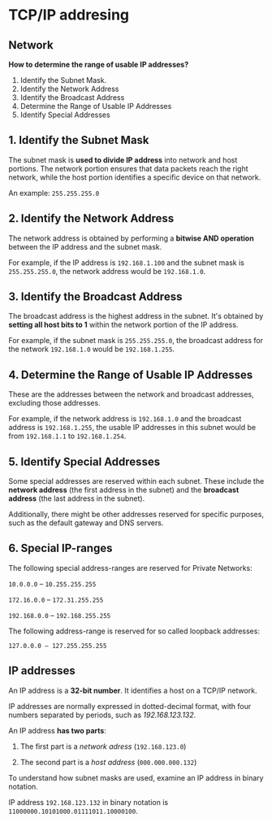 # TCP/IP addresing

## Network

<b>How to determine the range of usable IP addresses?</b>

1. Identify the Subnet Mask.
2. Identify the Network Address
3. Identify the Broadcast Address
4. Determine the Range of Usable IP Addresses
5. Identify Special Addresses

## 1. Identify the Subnet Mask
The subnet mask is <b>used to divide IP address</b> into network and host portions. The network portion ensures that data packets reach the right network, while the host portion identifies a specific device on that network.

An example: `255.255.255.0`

## 2. Identify the Network Address
The network address is obtained by performing a <b>bitwise AND operation</b> between the IP address and the subnet mask.

For example, if the IP address is `192.168.1.100` and the subnet mask is `255.255.255.0`, the network address would be `192.168.1.0`.

## 3. Identify the Broadcast Address
The broadcast address is the highest address in the subnet. It's obtained by <b>setting all host bits to 1</b> within the network portion of the IP address. 

For example, if the subnet mask is `255.255.255.0`, the broadcast address for the network `192.168.1.0` would be `192.168.1.255`.

## 4. Determine the Range of Usable IP Addresses

These are the addresses between the network and broadcast addresses, excluding those addresses. 

For example, if the network address is `192.168.1.0` and the broadcast address is `192.168.1.255`, the usable IP addresses in this subnet would be from `192.168.1.1` to `192.168.1.254`.

## 5. Identify Special Addresses
Some special addresses are reserved within each subnet. These include the <b>network address</b> (the first address in the subnet) and the <b>broadcast address</b> (the last address in the subnet). 

Additionally, there might be other addresses reserved for specific purposes, such as the default gateway and DNS servers.


## 6. Special IP-ranges
The following special address-ranges are reserved for Private Networks:

`10.0.0.0` – `10.255.255.255`

`172.16.0.0` – `172.31.255.255`

`192.168.0.0` – `192.168.255.255`


The following address-range is reserved for so called loopback addresses:

`127.0.0.0 – 127.255.255.255`

## IP addresses

An IP address is a <b>32-bit number</b>. It identifies a host on a TCP/IP network.

IP addresses are normally expressed in dotted-decimal format, with four numbers separated by periods, such as _192.168.123.132_.

An IP address <b>has two parts</b>:

1. The first part is a _network adress_ (`192.168.123.0`)

2. The second part is a _host address_ (`000.000.000.132`)

To understand how subnet masks are used, examine an IP address in binary notation.

IP address `192.168.123.132` in binary notation is `11000000.10101000.01111011.10000100`.

